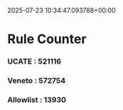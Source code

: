 2025-07-23 10:34:47.093788+00:00
# Rule Counter 
 ### UCATE : 521116

 ### Veneto : 572754

 ### Allowlist : 13930